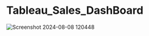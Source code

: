 # Tableau_Sales_DashBoard
![Screenshot 2024-08-08 120448](https://github.com/user-attachments/assets/af306297-9b12-45f5-a948-8cbbe1d8325c)
